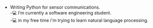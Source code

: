 - Writing Python for sensor communications.  
-💻 I’m currently a software engineering student.                                                                                         
-💻 in my free time i'm trying to learn natural language processing.     


<!---
ofaydn/ofaydn is a ✨ special ✨ repository because its `README.md` (this file) appears on your GitHub profile.
You can click the Preview link to take a look at your changes.
--->
